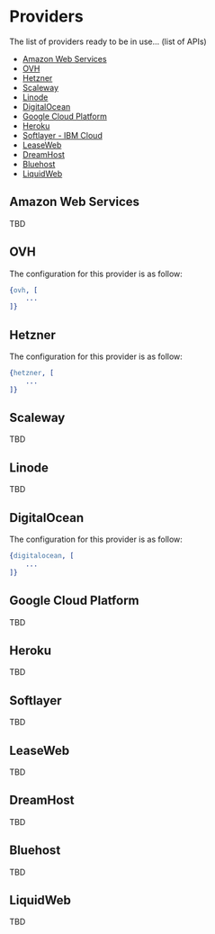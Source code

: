 Providers
=========

The list of providers ready to be in use... (list of APIs)

- [Amazon Web Services](https://developer.amazon.com/services-and-apis)
- [OVH](https://api.ovh.com/)
- [Hetzner](https://robot.your-server.de/doc/webservice/en.html)
- [Scaleway](https://developer.scaleway.com/)
- [Linode](https://www.linode.com/api/linode)
- [DigitalOcean](https://developers.digitalocean.com/)
- [Google Cloud Platform](https://cloud.google.com/apis/)
- [Heroku](https://devcenter.heroku.com/articles/platform-api-reference)
- [Softlayer - IBM Cloud](https://www.ibm.com/cloud/infrastructure/api)
- [LeaseWeb](http://developer.leaseweb.com/)
- [DreamHost](https://help.dreamhost.com/hc/en-us/articles/217560167-Application-programming-interface-overview)
- [Bluehost](https://cp.br.bluehost.com/kb/answer/744)
- [LiquidWeb](https://cart.liquidweb.com/storm/api/)

Amazon Web Services
-------------------

TBD

OVH
---

The configuration for this provider is as follow:

```erlang
{ovh, [
    ...
]}
```

Hetzner
-------

The configuration for this provider is as follow:

```erlang
{hetzner, [
    ...
]}
```

Scaleway
--------

TBD

Linode
------

TBD

DigitalOcean
------------

The configuration for this provider is as follow:

```erlang
{digitalocean, [
    ...
]}
```

Google Cloud Platform
---------------------

TBD

Heroku
------

TBD

Softlayer
---------

TBD

LeaseWeb
--------

TBD

DreamHost
---------

TBD

Bluehost
--------

TBD

LiquidWeb
---------

TBD
